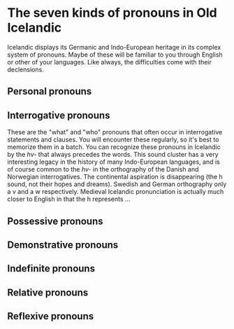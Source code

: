 # The seven kinds of pronouns in Old Icelandic

Icelandic displays its Germanic and Indo-European heritage in its complex system of pronouns. Maybe of these will be familiar to you through English or other of your languages. Like always, the difficulties come with their declensions. 

## Personal pronouns

## Interrogative pronouns

These are the "what" and "who" pronouns that often occur in interrogative statements and clauses. You will encounter these regularly, so it's best to memorize them in a batch. You can recognize these pronouns in Icelandic by the _hv-_ that always precedes the words. This sound cluster has a very interesting legacy in the history of many Indo-European languages, and is of course common to the _hv-_ in the orthography of the Danish and Norwegian interrogatives. The continental aspiration is disappearing (the h sound, not their hopes and dreams). Swedish and German orthography only a v and a w respectively. Medieval Icelandic pronunciation is actually much closer to English in that the h represents ...

## Possessive pronouns

## Demonstrative pronouns

## Indefinite pronouns

## Relative pronouns

## Reflexive pronouns
